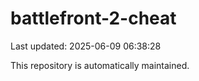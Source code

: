 # battlefront-2-cheat

Last updated: 2025-06-09 06:38:28

This repository is automatically maintained.

